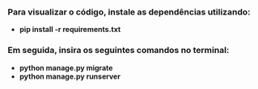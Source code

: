 ### Para visualizar o código, instale as dependências utilizando:

- **pip install -r requirements.txt**

### Em seguida, insira os seguintes comandos no terminal:

- **python manage.py migrate**<br>
- **python manage.py runserver**